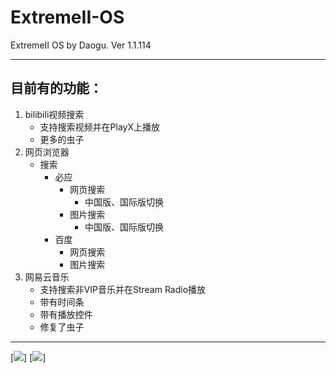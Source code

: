 # ExtremeII-OS
ExtremeII OS by Daogu.
Ver 1.1.114
***
## 目前有的功能：
1. bilibili视频搜索
    + 支持搜索视频并在PlayX上播放
    + 更多的虫子
2. 网页浏览器
    + 搜索
        + 必应
            + 网页搜索
                + 中国版、国际版切换
            + 图片搜索
                + 中国版、国际版切换
        + 百度
            + 网页搜索
            + 图片搜索
3. 网易云音乐
    + 支持搜索非VIP音乐并在Stream Radio播放
    + 带有时间条
    + 带有播放控件
    - 修复了虫子
***
[![](https://img.shields.io/github/issues/Daosama/EXtremell-OS?style=flat-square)]
[![](https://img.shields.io/github/stars/Daosama/EXtremell-OS?style=flat-square)]
